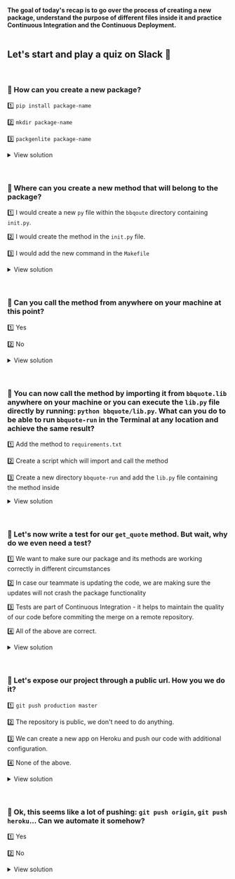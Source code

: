 **The goal of today's recap is to go over the process of creating a new package, understand the purpose of different files inside it and practice Continuous Integration and the Continuous Deployment.**
<br><br>


## Let's start and play a quiz on Slack 🎲

<br>

### 🤔 How can you create a new package?

1️⃣ `pip install package-name`

2️⃣ `mkdir package-name`

3️⃣ `packgenlite package-name`

<details><summary markdown='span'>View solution
</summary>

**3️⃣ `packgenlite package-name`**

In order to create a new package you can run:

`packgenlite bbquote`

`cd bbquote`

`tree`

You should see the entire project structure created by the `packgenlite` tool.
</details>
<br><br>

### 🤔 Where can you create a new method that will belong to the package?

1️⃣ I would create a new `py` file within the `bbqoute` directory containing `init.py`.

2️⃣ I would create the method in the `init.py` file.

3️⃣ I would add the new command in the `Makefile`

<details><summary markdown='span'>View solution
</summary>

**1️⃣ I would create a new `*.py` file within the `bbqoute` directory containing `init.py`.**


```bash
touch bbquote/lib.py
```

```python
# bbquote/lib.py
import requests

def get_quote():
	url = 'https://breaking-bad-quotes.herokuapp.com/v1/quotes'
	response = requests.get(url).json()[0]

	return f"'{response['quote']}' \n> {response['author']}"

if __name__ == "__main__":
	print(get_quote())
```

</details>
<br><br>

### 🤔 Can you call the method from anywhere on your machine at this point?

1️⃣ Yes

2️⃣ No

<details><summary markdown='span'>View solution
</summary>

**2️⃣ No**

You can't as long as the package is not **installed** on your system.
In order to be able to do that you have to run:
`pip install -e .`
which will make the package executable from any location and will also listen to **any updates of the package files** (similar to `%autoreload`)
</details>
<br><br>

### 🤔 You can now call the method by importing it from `bbquote.lib` anywhere on your machine or you can execute the `lib.py` file directly by running: `python bbquote/lib.py`. What can you do to be able to run `bbquote-run` in the Terminal at any location and achieve the same result?

1️⃣ Add the method to `requirements.txt`

2️⃣ Create a script which will import and call the method

3️⃣ Create a new directory `bbquote-run` and add the `lib.py` file containing the method inside

<details><summary markdown='span'>View solution
</summary>

**2️⃣ Create a script which will import and call the method**


Script is an executable file that you can run from the Terminal. They are are useful with automation of the engineering tasks.
In order to convert a python file into a script you have to add two additional headers to the file and then the code which should be executed upon running the script.

```python
#!/usr/bin/env python
# -*- coding: utf-8 -*-
```

Don't forget to add the script to your `setup.py` file!
</details>
<br><br>

### 🤔 Let's now write a test for our `get_quote` method. But wait, why do we even need a test?

1️⃣ We want to make sure our package and its methods are working correctly in different circumstances

2️⃣ In case our teammate is updating the code, we are making sure the updates will not crash the package functionality

3️⃣ Tests are part of Continuous Integration - it helps to maintain the quality of our code before commiting the merge on a remote repository.

4️⃣ All of the above are correct.

<details><summary markdown='span'>View solution
</summary>

**4️⃣ All of the above are correct.**

There are multiple reasons for introducing testing in our projects and all of the above are correct. The right question is: why _wouldn't_ you introduce testing? 🤔
</details>
<br><br>

### 🤔 Let's expose our project through a public url. How you we do it?

1️⃣ `git push production master`

2️⃣ The repository is public, we don't need to do anything.

3️⃣ We can create a new app on Heroku and push our code with additional configuration.

4️⃣ None of the above.

<details><summary markdown='span'>View solution
</summary>

**3️⃣ We can create a new app on Heroku and push our code with additional configuration.**

In order to be able to display our project on an accessible url we have to use a cloud platform enabling us to build, run and operate applications. Heroku is one of such providers. In order to deploy our application and display the functionality of the `get_quote` method we can:
1️⃣ Create an `app.py` file with simple frontend calling the method
2️⃣ Add a `setup.sh` and `Procfile` for configuration
3️⃣ Create a new app on heroku by running: `heroku create <unique-app-name>`
4️⃣ Push our code to Heroku: `git push heroku master`
5. Set the dynos to run our web application: `heroku ps:scale web=1`

In case the application has an error, don't forget to check the logs: `heroku logs --tail`.
</details>
<br><br>

### 🤔 Ok, this seems like a lot of pushing: `git push origin`, `git push heroku`... Can we automate it somehow?

1️⃣ Yes

2️⃣ No

<details><summary markdown='span'>View solution
</summary>

**1️⃣ Yes**

Yes, this process is called Continuous Deployment. With additional configuration in the `pythonpackage.yml` we can ask Github to deploy the latest code to Heroku for us if all the tests will pass.

</details>
